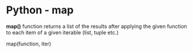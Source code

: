 # Python - map

**map()** function returns a list of the results after applying the given function to each item of a given iterable (list, tuple etc.)

map(function, iter)
